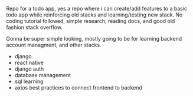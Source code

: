 Repo for a todo app, yes a repo where i can create/add features to a basic todo app while reinforcing old stacks and learning/testing new stack. No coding tutorial followed, simple research, reading docs, and good old fashion stack overflow.

Gonna be super simple looking, mostly going to be for learning backend account managment, and other stacks.

- django
- react native
- django auth
- database management
- sql learning
- axios best practices to connect frontend to backend
